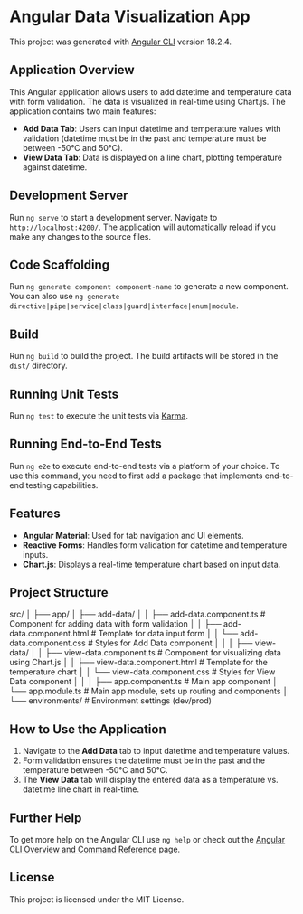 # Angular Data Visualization App

This project was generated with [Angular CLI](https://github.com/angular/angular-cli) version 18.2.4.

## Application Overview

This Angular application allows users to add datetime and temperature data with form validation. The data is visualized in real-time using Chart.js. The application contains two main features:
- **Add Data Tab**: Users can input datetime and temperature values with validation (datetime must be in the past and temperature must be between -50°C and 50°C).
- **View Data Tab**: Data is displayed on a line chart, plotting temperature against datetime.

## Development Server

Run `ng serve` to start a development server. Navigate to `http://localhost:4200/`. The application will automatically reload if you make any changes to the source files.

## Code Scaffolding

Run `ng generate component component-name` to generate a new component. You can also use `ng generate directive|pipe|service|class|guard|interface|enum|module`.

## Build

Run `ng build` to build the project. The build artifacts will be stored in the `dist/` directory.

## Running Unit Tests

Run `ng test` to execute the unit tests via [Karma](https://karma-runner.github.io).

## Running End-to-End Tests

Run `ng e2e` to execute end-to-end tests via a platform of your choice. To use this command, you need to first add a package that implements end-to-end testing capabilities.

## Features

- **Angular Material**: Used for tab navigation and UI elements.
- **Reactive Forms**: Handles form validation for datetime and temperature inputs.
- **Chart.js**: Displays a real-time temperature chart based on input data.

## Project Structure
src/ │ ├── app/ │ ├── add-data/ │ │ ├── add-data.component.ts # Component for adding data with form validation │ │ ├── add-data.component.html # Template for data input form │ │ └── add-data.component.css # Styles for Add Data component │ │ │ ├── view-data/ │ │ ├── view-data.component.ts # Component for visualizing data using Chart.js │ │ ├── view-data.component.html # Template for the temperature chart │ │ └── view-data.component.css # Styles for View Data component │ │ │ ├── app.component.ts # Main app component │ └── app.module.ts # Main app module, sets up routing and components │ └── environments/ # Environment settings (dev/prod)


## How to Use the Application

1. Navigate to the **Add Data** tab to input datetime and temperature values.
2. Form validation ensures the datetime must be in the past and the temperature between -50°C and 50°C.
3. The **View Data** tab will display the entered data as a temperature vs. datetime line chart in real-time.

## Further Help

To get more help on the Angular CLI use `ng help` or check out the [Angular CLI Overview and Command Reference](https://angular.dev/tools/cli) page.

## License

This project is licensed under the MIT License.
